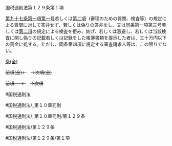
国税通則法第１２９条第１項

[第九十七条第一項第一号](国税通則法＿＿＿＿＿第９７条第１項第１号)若しくは[第二項](国税通則法＿＿＿＿＿第１２９条第２項)（審理のための質問、検査等）の規定による質問に対して答弁せず、若しくは偽りの答弁をし、又は同条第一項第三号若しくは[第二項](国税通則法＿＿＿＿＿第１２９条第２項)の規定による検査を拒み、妨げ、若しくは忌避し、若しくは当該検査に関し偽りの記載若しくは記録をした帳簿書類を提示した者は、三十万円以下の罰金に処する。ただし、同条第四項に規定する審査請求人等は、この限りでない。

[条(全)](国税通則法＿＿＿＿＿第１２９条_.md)

~~前項(全)←~~　~~→次項(全)~~

~~前項 　 ←~~　~~→次項~~



#国税通則法

#国税通則法/_第１０章罰則

#国税通則法/_第１０章罰則/第１２９条

#国税通則法/第１２９条

#国税通則法/第１２９条/第１項

